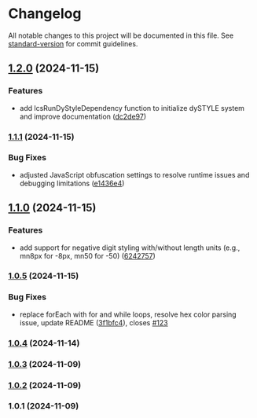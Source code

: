 # Changelog

All notable changes to this project will be documented in this file. See [standard-version](https://github.com/conventional-changelog/standard-version) for commit guidelines.

## [1.2.0](https://github.com/lcsnigeria/lcs_dystyle/compare/v1.1.1...v1.2.0) (2024-11-15)


### Features

* add lcsRunDyStyleDependency function to initialize dySTYLE system and improve documentation ([dc2de97](https://github.com/lcsnigeria/lcs_dystyle/commit/dc2de97ad29de25e421d34fc9f6f9f0cef9f1cdc))

### [1.1.1](https://github.com/lcsnigeria/lcs_dystyle/compare/v1.1.0...v1.1.1) (2024-11-15)


### Bug Fixes

* adjusted JavaScript obfuscation settings to resolve runtime issues and debugging limitations ([e1436e4](https://github.com/lcsnigeria/lcs_dystyle/commit/e1436e4ce75ab5860f4f1f3398f168a78b81b303))

## [1.1.0](https://github.com/lcsnigeria/lcs_dystyle/compare/v1.0.5...v1.1.0) (2024-11-15)


### Features

* add support for negative digit styling with/without length units (e.g., mn8px for -8px, mn50 for -50) ([6242757](https://github.com/lcsnigeria/lcs_dystyle/commit/6242757599184c6b0321868a45ba327327f4c905))

### [1.0.5](https://github.com/lcsnigeria/lcs_dystyle/compare/v1.0.4...v1.0.5) (2024-11-15)


### Bug Fixes

* replace forEach with for and while loops, resolve hex color parsing issue, update README ([3f1bfc4](https://github.com/lcsnigeria/lcs_dystyle/commit/3f1bfc4c20b9a838832bbbf280ffe71faf8be02e)), closes [#123](https://github.com/lcsnigeria/lcs_dystyle/issues/123)

### [1.0.4](https://github.com/lcsnigeria/lcs_dystyle/compare/v1.0.3...v1.0.4) (2024-11-14)

### [1.0.3](https://github.com/lcsnigeria/lcs_dystyle/compare/v1.0.2...v1.0.3) (2024-11-09)

### [1.0.2](https://github.com/lcsnigeria/lcs_dystyle/compare/v1.0.1...v1.0.2) (2024-11-09)

### 1.0.1 (2024-11-09)
